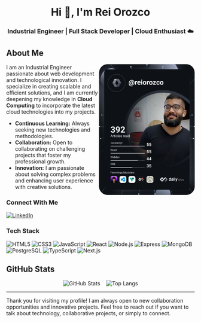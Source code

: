 <h1 align="center">Hi 👋, I'm Rei Orozco</h1>
<h3 align="center">Industrial Engineer | Full Stack Developer | Cloud Enthusiast ☁️</h3>

## About Me

<a href="https://app.daily.dev/reiorozco" target="_blank" style="position: relative; z-index: 10;">
  <img
    width="256"
    align="right"
    src="https://raw.githubusercontent.com/reiorozco/reiorozco/devcard/devcard.svg"
    alt="Rei Orozco's Dev Card"
  />
</a>

I am an Industrial Engineer passionate about web development and technological innovation. I specialize in creating scalable and efficient solutions, and I am currently deepening my knowledge in **Cloud Computing** to incorporate the latest cloud technologies into my projects.

- **Continuous Learning:** Always seeking new technologies and methodologies.
- **Collaboration:** Open to collaborating on challenging projects that foster my professional growth.
- **Innovation:** I am passionate about solving complex problems and enhancing user experience with creative solutions.

### Connect With Me

<a href="https://linkedin.com/in/reiorozco" target="_blank">
  <img src="https://cdn.simpleicons.org/linkedin/0A66C2" alt="LinkedIn" width="45" height="45"/>
</a>

### Tech Stack

<p align="left">
  <img src="https://cdn.jsdelivr.net/gh/devicons/devicon/icons/html5/html5-original.svg" alt="HTML5" width="45" height="45"/>
  <img src="https://cdn.jsdelivr.net/gh/devicons/devicon/icons/css3/css3-original.svg" alt="CSS3" width="45" height="45"/>
  <img src="https://cdn.jsdelivr.net/gh/devicons/devicon/icons/javascript/javascript-original.svg" alt="JavaScript" width="45" height="45"/>
  <img src="https://cdn.jsdelivr.net/gh/devicons/devicon/icons/react/react-original.svg" alt="React" width="45" height="45"/>
  <img src="https://cdn.jsdelivr.net/gh/devicons/devicon/icons/nodejs/nodejs-original.svg" alt="Node.js" width="45" height="45"/>
  <img src="https://cdn.jsdelivr.net/gh/devicons/devicon/icons/express/express-original.svg" alt="Express" width="45" height="45"/>
  <img src="https://cdn.jsdelivr.net/gh/devicons/devicon/icons/mongodb/mongodb-original.svg" alt="MongoDB" width="45" height="45"/>
  <img src="https://cdn.jsdelivr.net/gh/devicons/devicon/icons/postgresql/postgresql-original.svg" alt="PostgreSQL" width="45" height="45"/>
  <img src="https://cdn.jsdelivr.net/gh/devicons/devicon/icons/typescript/typescript-original.svg" alt="TypeScript" width="45" height="45"/>
  <img src="https://cdn.jsdelivr.net/gh/devicons/devicon/icons/nextjs/nextjs-original.svg" alt="Next.js" width="45" height="45"/>
</p>

## GitHub Stats

<div style="display: flex; justify-content: center; gap: 16px;">
  <img src="https://github-readme-stats.vercel.app/api?username=reiorozco&theme=radical&hide_border=false&include_all_commits=false&count_private=false" alt="GitHub Stats" />
  <img src="https://github-readme-stats.vercel.app/api/top-langs/?username=reiorozco&theme=radical&hide_border=false&include_all_commits=false&count_private=false&layout=compact" alt="Top Langs" />
</div>

---

Thank you for visiting my profile! I am always open to new collaboration opportunities and innovative projects. Feel free to reach out if you want to talk about technology, collaborative projects, or simply to connect.
